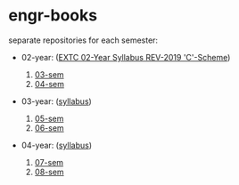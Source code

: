 # engr-books

separate repositories for each semester:

- 02-year: ([EXTC 02-Year Syllabus REV-2019 'C'-Scheme](./EXTC_02-Year_2019-C-Scheme.pdf))
    1. [03-sem](./) 
    2. [04-sem](./)

- 03-year: ([syllabus](./EXTC_03-Year_2019-C-Scheme.pdf))
    1. [05-sem](./) 
    2. [06-sem](./)

- 04-year: ([syllabus](./))
    1. [07-sem](./) 
    2. [08-sem](./)
